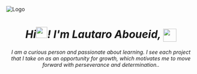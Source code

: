 ![Logo](https://i.ibb.co/Dz5Twt5/WEB-DEVELOPER-2.png)
<em>
<h1 align="center">Hi<img width="30" src="https://em-content.zobj.net/source/microsoft-teams/337/waving-hand_medium-light-skin-tone_1f44b-1f3fc_1f3fc.png">! I'm Lautaro Aboueid, <img height="35" align="center" src="https://i.ibb.co/PGScGSz/Agregar-un-t-tulo-3.png">
</h1>
<p align="center">I am a curious person and passionate about learning. I see each project that I take on as an opportunity for growth, which motivates me to move forward with perseverance and determination.</strong>.
</p>
</em>
